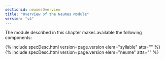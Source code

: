 ```yaml
---
sectionid: neumesOverview
title: "Overview of the Neumes Module"
version: "v4"
---
```





The module described in this chapter makes available the following components:



{% include specDesc.html version=page.version elem="syllable" atts="" %}
{% include specDesc.html version=page.version elem="neume" atts="" %}






